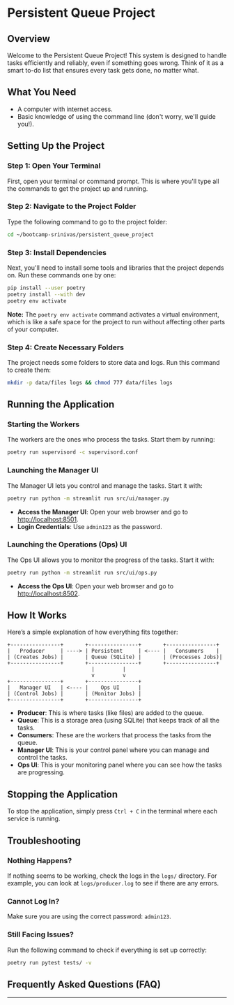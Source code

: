 # Persistent Queue Project

## Overview

Welcome to the Persistent Queue Project! This system is designed to handle tasks efficiently and reliably, even if something goes wrong. Think of it as a smart to-do list that ensures every task gets done, no matter what.

## What You Need

- A computer with internet access.
- Basic knowledge of using the command line (don't worry, we'll guide you!).

## Setting Up the Project

### Step 1: Open Your Terminal

First, open your terminal or command prompt. This is where you'll type all the commands to get the project up and running.

### Step 2: Navigate to the Project Folder

Type the following command to go to the project folder:

```bash
cd ~/bootcamp-srinivas/persistent_queue_project
```

### Step 3: Install Dependencies

Next, you'll need to install some tools and libraries that the project depends on. Run these commands one by one:

```bash
pip install --user poetry
poetry install --with dev
poetry env activate
```

**Note:** The `poetry env activate` command activates a virtual environment, which is like a safe space for the project to run without affecting other parts of your computer.

### Step 4: Create Necessary Folders

The project needs some folders to store data and logs. Run this command to create them:

```bash
mkdir -p data/files logs && chmod 777 data/files logs
```

## Running the Application

### Starting the Workers

The workers are the ones who process the tasks. Start them by running:

```bash
poetry run supervisord -c supervisord.conf
```

### Launching the Manager UI

The Manager UI lets you control and manage the tasks. Start it with:

```bash
poetry run python -m streamlit run src/ui/manager.py
```

- **Access the Manager UI**: Open your web browser and go to [http://localhost:8501](http://localhost:8501).
- **Login Credentials**: Use `admin123` as the password.

### Launching the Operations (Ops) UI

The Ops UI allows you to monitor the progress of the tasks. Start it with:

```bash
poetry run python -m streamlit run src/ui/ops.py
```

- **Access the Ops UI**: Open your web browser and go to [http://localhost:8502](http://localhost:8502).

## How It Works

Here’s a simple explanation of how everything fits together:

```
+----------------+       +----------------+       +----------------+
|   Producer     | ----> | Persistent     | <---- |   Consumers    |
| (Creates Jobs) |       | Queue (SQLite) |       | (Processes Jobs)|
+----------------+       +----------------+       +----------------+
                           |         |
                           v         v
+----------------+       +----------------+
|   Manager UI   | <---- |    Ops UI      |
| (Control Jobs) |       | (Monitor Jobs) |
+----------------+       +----------------+
```

- **Producer**: This is where tasks (like files) are added to the queue.
- **Queue**: This is a storage area (using SQLite) that keeps track of all the tasks.
- **Consumers**: These are the workers that process the tasks from the queue.
- **Manager UI**: This is your control panel where you can manage and control the tasks.
- **Ops UI**: This is your monitoring panel where you can see how the tasks are progressing.

## Stopping the Application

To stop the application, simply press `Ctrl + C` in the terminal where each service is running.

## Troubleshooting

### Nothing Happens?

If nothing seems to be working, check the logs in the `logs/` directory. For example, you can look at `logs/producer.log` to see if there are any errors.

### Cannot Log In?

Make sure you are using the correct password: `admin123`.

### Still Facing Issues?

Run the following command to check if everything is set up correctly:

```bash
poetry run pytest tests/ -v
```

## Frequently Asked Questions (FAQ)



---